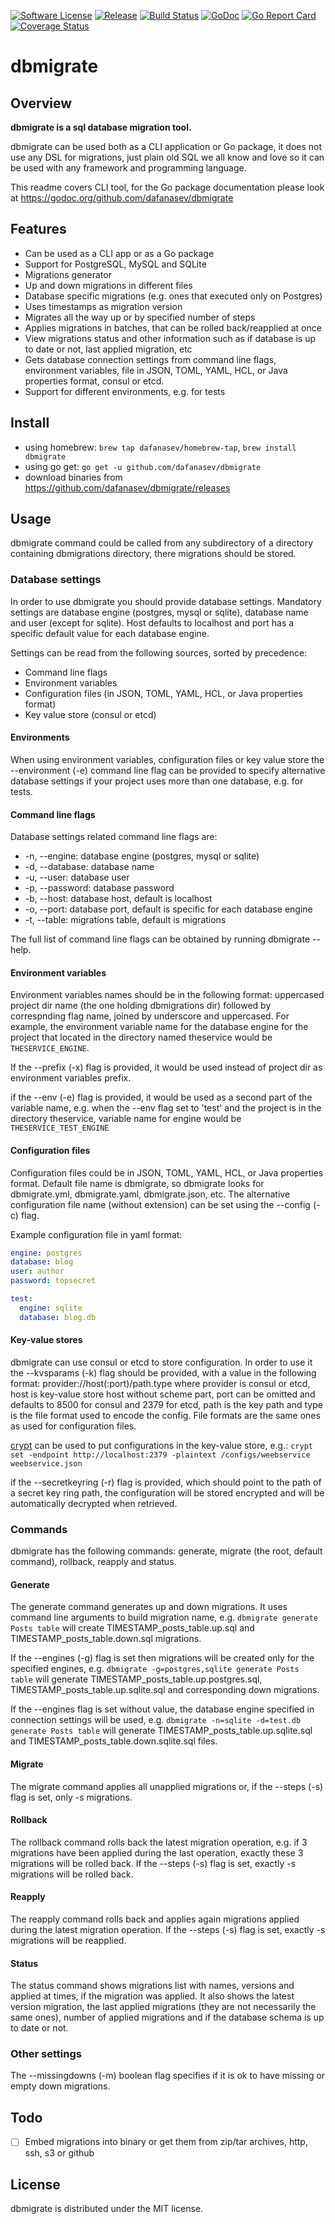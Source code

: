 [![Software License](https://img.shields.io/badge/license-MIT-brightgreen.svg?style=flat-square)](/LICENSE)
[![Release](https://img.shields.io/github/release/dafanasev/dbmigrate.svg)](https://github.com/dafanasev/dbmigrate/releases)
[![Build Status](https://travis-ci.org/dafanasev/lu.svg?branch=master)](https://travis-ci.org/dafanasev/dbmigrate)
[![GoDoc](https://godoc.org/github.com/dafanasev/go-yandex-translate?status.svg)](https://godoc.org/github.com/dafanasev/dbmigrate)
[![Go Report Card](https://goreportcard.com/badge/github.com/dafanasev/lu)](https://goreportcard.com/report/github.com/dafanasev/dbmigrate)
[![Coverage Status](https://coveralls.io/repos/github/dafanasev/lu/badge.svg)](https://coveralls.io/github/dafanasev/dbmigrate)

# dbmigrate

## Overview
__dbmigrate is a sql database migration tool.__   

dbmigrate can be used both as a CLI application or Go package, it does not use any DSL for migrations, just plain old SQL we all know and love
so it can be used with any framework and programming language. 

This readme covers CLI tool, for the Go package documentation please look at https://godoc.org/github.com/dafanasev/dbmigrate

## Features
* Can be used as a CLI app or as a Go package
* Support for PostgreSQL, MySQL and SQLite
* Migrations generator
* Up and down migrations in different files
* Database specific migrations (e.g. ones that executed only on Postgres)
* Uses timestamps as migration version
* Migrates all the way up or by specified number of steps
* Applies migrations in batches, that can be rolled back/reapplied at once   
* View migrations status and other information such as if database is up to date or not, last applied migration, etc
* Gets database connection settings from command line flags, environment variables, file in JSON, TOML, YAML, HCL, or Java properties format, consul or etcd.
* Support for different environments, e.g. for tests

## Install
* using homebrew: `brew tap dafanasev/homebrew-tap`,  `brew install dbmigrate`
* using go get: `go get -u github.com/dafanasev/dbmigrate`
* download binaries from https://github.com/dafanasev/dbmigrate/releases

## Usage
dbmigrate command could be called from any subdirectory of a directory containing dbmigrations directory, there migrations should be stored.  

### Database settings
In order to use dbmigrate you should provide database settings.
Mandatory settings are database engine (postgres, mysql or sqlite), database name and user (except for sqlite).
Host defaults to localhost and port has a specific default value for each database engine.
 
Settings can be read from the following sources, sorted by precedence: 
* Command line flags
* Environment variables
* Configuration files (in JSON, TOML, YAML, HCL, or Java properties format)
* Key value store (consul or etcd)

#### Environments
When using environment variables, configuration files or key value store the --environment (-e) command line flag can be provided 
to specify alternative database settings if your project uses more than one database, e.g. for tests. 

#### Command line flags
Database settings related command line flags are:
* -n, --engine: database engine (postgres, mysql or sqlite)
* -d, --database: database name
* -u, --user: database user
* -p, --password: database password
* -b, --host: database host, default is localhost
* -o, --port: database port, default is specific for each database engine
* -t, --table: migrations table, default is migrations

The full list of command line flags can be obtained by running dbmigrate --help.

#### Environment variables
Environment variables names should be in the following format:
uppercased project dir name (the one holding dbmigrations dir) followed by correspnding flag name, joined by underscore and uppercased.
For example, the environment variable name for the database engine for the project that located in the directory named theservice would be `THESERVICE_ENGINE`.

If the --prefix (-x) flag is provided, it would be used instead of project dir as environment variables prefix.

if the --env (-e) flag is provided, it would be used as a second part of the variable name, 
e.g. when the --env flag set to 'test' and the project is in the directory theservice, 
variable name for engine would be `THESERVICE_TEST_ENGINE`

#### Configuration files
Configuration files could be in JSON, TOML, YAML, HCL, or Java properties format. 
Default file name is dbmigrate, so dbmigrate looks for dbmigrate.yml, dbmigrate.yaml, dbmigrate.json, etc.
The alternative configuration file name (without extension) can be set using the --config (-c) flag.

Example configuration file in yaml format:

```yaml
engine: postgres
database: blog
user: author
password: topsecret

test:
  engine: sqlite
  database: blog.db
``` 

#### Key-value stores

dbmigrate can use consul or etcd to store configuration.
In order to use it the --kvsparams (-k) flag should be provided, with a value in the following format:
provider://host(:port)/path.type where provider is consul or etcd, host is key-value store host without scheme part,
port can be omitted and defaults to 8500 for consul and 2379 for etcd, 
path is the key path and type is the file format used to encode the config. 
File formats are the same ones as used for configuration files.

[crypt](https://github.com/xordataexchange/crypt) can be used to put configurations in the key-value store, e.g.:
`crypt set -endpoint http://localhost:2379 -plaintext /configs/weebservice weebservice.json`

if the --secretkeyring (-r) flag is provided, which should point to the path of a secret key ring path, 
the configuration will be stored encrypted and will be automatically decrypted when retrieved.

### Commands
dbmigrate has the following commands: generate, migrate (the root, default command), rollback, reapply and status.

#### Generate
The generate command generates up and down migrations. It uses command line arguments to build migration name,
e.g. `dbmigrate generate Posts table` will create TIMESTAMP_posts_table.up.sql and TIMESTAMP_posts_table.down.sql migrations.

If the --engines (-g) flag is set then migrations will be created only for the specified engines, 
e.g. `dbmigrate -g=postgres,sqlite generate Posts table` will generate TIMESTAMP_posts_table.up.postgres.sql, TIMESTAMP_posts_table.up.sqlite.sql
and corresponding down migrations.

If the --engines flag is set without value, the database engine specified in connection settings will be used,
e.g. `dbmigrate -n=sqlite -d=test.db generate Posts table` will generate TIMESTAMP_posts_table.up.sqlite.sql and TIMESTAMP_posts_table.down.sqlite.sql files.


#### Migrate
The migrate command applies all unapplied migrations or, if the --steps (-s) flag is set, only -s migrations.

#### Rollback
The rollback command rolls back the latest migration operation, e.g. if 3 migrations have been applied during the last operation, exactly these 3 migrations will be rolled back.
If the --steps (-s) flag is set, exactly -s migrations will be rolled back.

#### Reapply
The reapply command rolls back and applies again migrations applied during the latest migration operation.
If the --steps (-s) flag is set, exactly -s migrations will be reapplied.

#### Status
The status command shows migrations list with names, versions and applied at times, if the migration was applied.
It also shows the latest version migration, the last applied migrations (they are not necessarily the same ones), 
number of applied migrations and if the database schema is up to date or not. 

### Other settings
The --missingdowns (-m) boolean flag specifies if it is ok to have missing or empty down migrations.
 
## Todo
- [ ] Embed migrations into binary or get them from zip/tar archives, http, ssh, s3 or github

## License
dbmigrate is distributed under the MIT license.
